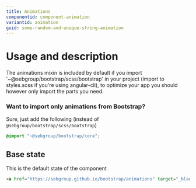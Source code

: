 ```yaml
---
title: Animations
componentid: component-animation
variantid: animation
guid: some-random-and-unique-string-animation
---
```

# Usage and description
The animations mixin is included by default if you import '~@sebgroup/bootstrap/scss/bootstrap' in your project (import to styles.scss if you're using angular-cli), to optimize your app you should however only import the parts you need.

### Want to import only animations from Bootstrap?
Sure, just add the following (instead of `@sebgroup/bootstrap/scss/bootstrap`)
```scss
@import "~@sebgroup/bootstrap/core";                                               // variables, functions and mixins used by bootstrap
```

## Base state
This is the default state of the component
```html
<a href="https://sebgroup.github.io/bootstrap/animations" target="_blank">Show live example</a>
```
